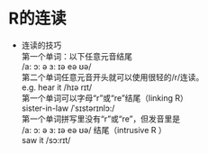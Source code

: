 # R的连读
- 连读的技巧    
 第一个单词：以下任意元音结尾    
 /a: ɔ: ə ɜ: ɪə eə ʊə/     
 第二个单词任意元音开头就可以使⽤很轻的/r/连读。     
 e.g. hear it /hɪə rɪt/    
 第⼀个单词可以字⺟“r”或“re”结尾（linking R）    
 sister-in-law /ˈsɪstərɪnlɔ:/     
 第⼀个单词拼写⾥没有“r”或“re”，但发⾳⾥是    
 /a: ɔ: ə ɜ: ɪə eə ʊə/ 结尾（intrusive R ）    
 saw it /sɔ:rɪt/    

